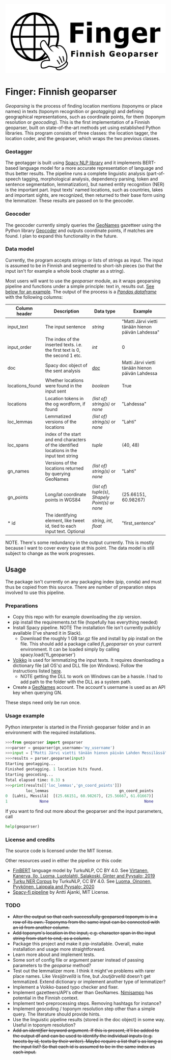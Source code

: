 ![Finger Geoparser logo](FINGER_logo_transparent.png?raw=true "Finger logo")
# Finger: Finnish geoparser
_Geoparsing_ is the process of finding location mentions (toponyms or place names) in texts (toponym recognition or _geotagging_) and defining geographical representations, such as coordinate points, for them (toponym resolution or _geocoding_). This is the first implementation of a Finnish geoparser, built on state-of-the-art methods yet using established Python libraries. This program consists of three classes: the location tagger, the location coder, and the geoparser, which wraps the two previous classes.

### Geotagger
The geotagger is built using [Spacy NLP library](https://spacy.io/) and it implements BERT-based language model for a more accurate representation of language and thus better results. The pipeline runs a complete linguistic analysis (part-of-speech tagging, morphological analysis, dependency parsing, token and sentence segmentation, lemmatization), but named entity recognition (NER) is the important part. Input texts' named locations, such as countries, lakes and important sights, are recognized, then returned to their base form using the lemmatizer. These results are passed on to the geocoder.

### Geocoder
The geocoder currently simply queries the [GeoNames](https://www.geonames.org/) gazetteer using the Python library [Geocoder](https://geocoder.readthedocs.io/) and outputs coordinate points, if matches are found. I plan to expand this functionality in the future.

### Data model
Currently, the program accepts strings or lists of strings as input. The input is assumed to be in Finnish and segmented to short-ish pieces (so that the input isn't for example a whole book chapter as a string). 

Most users will want to use the _geoparser_ module, as it wraps geoparsing pipeline and functions under a simple principle: text in, results out. [See below for an example](#usage-example). The output of the process is a [_Pandas dataframe_](https://pandas.pydata.org/pandas-docs/stable/reference/api/pandas.DataFrame.html) with the following columns:

| Column header | Description | Data type | Example |
| --- | --- | --- | --- |
| input_text | The input sentence | *string* | "Matti Järvi vietti tänään hienon päivän Lahdessa" |
| input_order | The index of the inserted texts. i.e. the first text is 0, the second 1 etc. | *int* | 0 |
| doc | Spacy doc object of the sent analysis | [*doc*](https://spacy.io/api/doc) | Matti Järvi vietti tänään hienon päivän Lahdessa |
| locations_found | Whether locations were found in the input sent | *boolean* | True |
| locations | Location tokens in the og wordform, if found | *(list of) string(s)* or *none* | "Lahdessa" |
| loc_lemmas | Lemmatized versions of the locations | *(list of) string(s)* or *none* | "Lahti" |
| loc_spans | index of the start and end characters of the identified locations in the input text string | *tuple* | (40, 48) |
| gn_names | Versions of the locations returned by querying GeoNames | *(list of) string(s)* or *none* | "Lahti" |
| gn_points | Long/lat coordinate points in WGS84 | (*list of*) *tuple(s)*, *Shapely Point(s)* or *none* | (25.66151, 60.98267) |
| * id |The identifying element, like tweet id, tied to each input text. Optional | *string*, *int*, *float* | "first_sentence" |


NOTE. There's some redundancy in the output currently. This is mostly because I want to cover every base at this point. The data model is still subject to change as the work progresses.

## Usage
The package isn't currently on any packaging index (pip, conda) and must thus be copied from this source. There are number of preparation steps involved to use this pipeline.
### Preparations
 - Copy this repo with for example downloading the zip version. 
 - pip install the requirements.txt file (hopefully has everything needed)
 - Install Spacy pipeline. NOTE The installation file isn't currently publicly available (I've shared it in Slack).
   - Download the roughly 1 GB tar.gz file and install by pip install on the file. This should add a package called _fi\_geoparser_ on your current environment. It can be loaded simply by calling spacy.load('fi_geoparser')
 - [Voikko](https://voikko.puimula.org/) is used for lemmatizing the input texts. It requires downloading a dictionary file (all OS's) and DLL file (on Windows). Follow the instructions listed [here](https://voikko.puimula.org/python.html).
   - NOTE getting the DLL to work on Windows can be a hassle. I had to add path to the folder with the DLL as a system path.
 - Create a [GeoNames](https://www.geonames.org/) account. The account's username is used as an API key when querying GN.

These steps need only be run once.
### Usage example
Python interpreter is started in the Finnish geoparser folder and in an environment with the required installations.

```python
>>>from geoparser import geoparser
>>>parser = geoparser(gn_username='my_username')
>>>input = ["Matti Järvi vietti tänään hienon päivän Lahden Messilässä", "Olympialaisten avajaiset tekstitettiin suomen kielelle"]
>>>results = parser.geoparse(input)
Starting geotagging...
Finished geotagging. 1 location hits found.
Starting geocoding...
Total elapsed time: 0.33 s
>>>print(results[['loc_lemmas','gn_coord_points']])
         loc_lemmas                               gn_coord_points
0  [Lahti, Messilä]  [(25.66151, 60.98267), (25.56667, 61.01667)]
1              None                                          None
```
If you want to find out more about the geoparser and the input parameters, call
```python
help(geoparser)
```

### License and credits
The source code is licensed under the MIT license.


Other resources used in either the pipeline or this code:
 - [FinBERT](https://turkunlp.org/finnish_nlp.html#finbert) language model by TurkuNLP, CC BY 4.0. See [Virtanen, Kanerva, Ilo, Luoma, Luotolahti, Salakoski, Ginter and Pyysalo; 2019](https://arxiv.org/pdf/1912.07076.pdf)
 - [Turku NER Corpus](https://github.com/TurkuNLP/turku-ner-corpus) by TurkuNLP, CC BY 4.0. See [Luoma, Oinonen, Pyykönen, Laippala and Pyysalo; 2020](https://www.aclweb.org/anthology/2020.lrec-1.567.pdf)
 - [Spacy-fi pipeline](https://github.com/aajanki/spacy-fi) by Antti Ajanki, MIT License.

### TODO
 - ~~Alter the output so that each successfully geoparsed toponym is in a row of its own. Toponyms from the same input can be connected with an id from another column.~~
 - ~~Add toponym's location in the input, e.g. character span in the input string from start to end, as a column.~~
 - Package this project and make it pip-installable. Overall, make installation and usage more straightforward.
 - Learn more about and implement tests.
 - Some sort of config file or argument parser instead of passing parameters to the _geoparse_ method?
 - Test out the lemmatizer more. I think it might've problems with rarer place names. Like _Vesijärvellä_ is fine, but _Joutjärvellä_ doesn't get lemmatized. Extend dictionary or implement another type of lemmatizer?
 - Implement a Voikko-based typo checker and fixer.
 - Implement gazetteers/API's other than GeoNames. [Nimisampo](https://nimisampo.fi/fi/app) has potential in the Finnish context.
 - Implement text-preprocessing steps. Removing hashtags for instance?
 - Implement geocoding / toponym resolution step other than a simple query. The literature should provide hints.
 - Use the linguistic pipeline results (stored in the doc object) in some way. Useful in toponym resolution?
 - ~~Add an _identifier_ keyword argument. If this is present, it'll be added to the output df and can be used to identify the individual inputs (e.g. tweets by id, texts by their writer). Maybe require a list that's as long as the input list? So that each id is assumed to be in the same index as each input.~~

